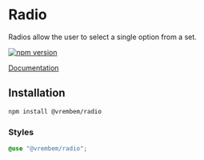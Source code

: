 # Radio

Radios allow the user to select a single option from a set.

[![npm version](https://img.shields.io/npm/v/%40vrembem%2Fradio.svg)](https://www.npmjs.com/package/%40vrembem%2Fradio)

[Documentation](https://vrembem.com/packages/radio)

## Installation

```sh
npm install @vrembem/radio
```

### Styles

```scss
@use "@vrembem/radio";
```
